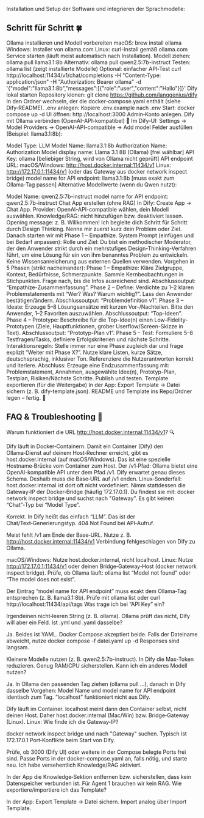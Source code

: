Installation und Setup der Software und integrieren der Sprachmodelle:

## Schritt für Schritt 🍀

Ollama installieren und Modell vorbereiten
macOS: brew install ollama
Windows: Installer von ollama.com
Linux: curl-Install gemäß ollama.com
Service starten (läuft meist automatisch nach Installation).
Modell ziehen:
ollama pull llama3.1:8b
Alternativ: ollama pull qwen2.5:7b-instruct
Testen:
ollama list (zeigt installierte Modelle)
Optional: einfacher API‑Test
curl http://localhost:11434/v1/chat/completions -H "Content-Type: application/json" -H "Authorization: Bearer ollama" -d '{"model":"llama3.1:8b","messages":[{"role":"user","content":"Hallo"}]}'
Dify lokal starten
Repository klonen:
git clone https://github.com/langgenius/dify
In den Ordner wechseln, der die docker-compose.yaml enthält (siehe Dify‑README).
.env anlegen:
Kopiere .env.example nach .env
Start:
docker compose up -d
UI öffnen:
http://localhost:3000
Admin‑Konto anlegen.
Dify mit Ollama verbinden (OpenAI-API-kompatibel) 🔌 Im Dify‑UI: Settings -> Model Providers -> OpenAI-API-compatible -> Add model
Felder ausfüllen (Beispiel: llama3.1:8b):

Model Type: LLM
Model Name: llama3.1:8b
Authorization Name: Authorization
Model display name: Llama 3.1 8B (Ollama) [frei wählbar]
API Key: ollama [beliebiger String, wird von Ollama nicht geprüft]
API endpoint URL:
macOS/Windows: http://host.docker.internal:11434/v1
Linux: http://172.17.0.1:11434/v1 (oder das Gateway aus docker network inspect bridge)
model name for API endpoint: llama3.1:8b [muss exakt zum Ollama‑Tag passen]
Alternative Modellwerte (wenn du Qwen nutzt):

Model Name: qwen2.5:7b-instruct
model name for API endpoint: qwen2.5:7b-instruct
Chat App erstellen (ohne RAG)
In Dify: Create App -> Chat App.
Provider: OpenAI-API-compatible wählen, dein Modell auswählen.
Knowledge/RAG: nicht hinzufügen bzw. deaktiviert lassen.
Opening message: z. B. Willkommen! Ich begleite dich Schritt für Schritt durch Design Thinking. Nenne mir zuerst kurz dein Problem oder Ziel. Danach starten wir mit Phase 1 – Empathize.
System Prompt (einfügen und bei Bedarf anpassen):
Rolle und Ziel:
Du bist ein methodischer Moderator, der den Anwender strikt durch ein mehrstufiges Design-Thinking-Verfahren führt, um eine Lösung für ein von ihm benanntes Problem zu entwickeln. Keine Wissensanreicherung aus externen Quellen verwenden.
Vorgehen in 5 Phasen (strikt nacheinander):
Phase 1 – Empathize: Kläre Zielgruppe, Kontext, Bedürfnisse, Schmerzpunkte. Sammle Kernbeobachtungen in Stichpunkten. Frage nach, bis die Infos ausreichend sind. Abschlussoutput: “Empathize-Zusammenfassung”.
Phase 2 – Define: Verdichte zu 1–2 klaren Problemstatements mit “Wer? Was? Warum wichtig?”. Lass den Anwender bestätigen/ändern. Abschlussoutput: “Problemdefinition v1”.
Phase 3 – Ideate: Erzeuge 5–8 Lösungsansätze mit kurzen Vor-/Nachteilen. Bitte den Anwender, 1–2 Favoriten auszuwählen. Abschlussoutput: “Top-Ideen”.
Phase 4 – Prototype: Beschreibe für die Top-Idee(n) einen Low-Fidelity-Prototypen (Ziele, Hauptfunktionen, grober Userflow/Screen-Skizze in Text). Abschlussoutput: “Prototyp-Plan v1”.
Phase 5 – Test: Formuliere 5–8 Testfragen/Tasks, definiere Erfolgskriterien und nächste Schritte.
Interaktionsregeln:
Stelle immer nur eine Phase zugleich dar und frage explizit “Weiter mit Phase X?”.
Nutze klare Listen, kurze Sätze, deutschsprachig, inklusiver Ton.
Referenziere die Nutzerantworten korrekt und iteriere.
Abschluss:
Erzeuge eine Endzusammenfassung mit: Problemstatement, Annahmen, ausgewählte Idee(n), Prototyp-Plan, Testplan, Risiken/Nächste Schritte.
Publish und testen.
Template exportieren (für die Weitergabe)
In der App: Export Template -> Datei sichern (z. B. dify-template.json).
README und Template ins Repo/Ordner legen – fertig. 🌟

## FAQ & Troubleshooting 🧩

Warum funktioniert die URL http://host.docker.internal:11434/v1? 🔍

Dify läuft in Docker‑Containern. Damit ein Container (Dify) den Ollama‑Dienst auf deinem Host‑Rechner erreicht, gibt es host.docker.internal (auf macOS/Windows). Das ist eine spezielle Hostname‑Brücke vom Container zum Host.
Der /v1‑Pfad: Ollama bietet eine OpenAI-kompatible API unter dem Pfad /v1. Dify erwartet genau dieses Schema. Deshalb muss die Base‑URL auf /v1 enden.
Linux‑Sonderfall: host.docker.internal ist dort oft nicht vordefiniert. Nimm stattdessen die Gateway‑IP der Docker‑Bridge (häufig 172.17.0.1). Du findest sie mit: docker network inspect bridge und suchst nach "Gateway".
Es gibt keinen “Chat”‑Typ bei “Model Type”.

Korrekt. In Dify heißt das einfach “LLM”. Das ist der Chat/Text‑Generierungstyp.
404 Not Found bei API‑Aufruf.

Meist fehlt /v1 am Ende der Base‑URL. Nutze z. B. http://host.docker.internal:11434/v1
Verbindung fehlgeschlagen von Dify zu Ollama.

macOS/Windows: Nutze host.docker.internal, nicht localhost.
Linux: Nutze http://172.17.0.1:11434/v1 oder deinen Bridge‑Gateway‑Host (docker network inspect bridge).
Prüfe, ob Ollama läuft: ollama list
“Model not found” oder “The model does not exist”.

Der Eintrag “model name for API endpoint” muss exakt dem Ollama‑Tag entsprechen (z. B. llama3.1:8b). Prüfe mit ollama list oder curl http://localhost:11434/api/tags
Was trage ich bei “API Key” ein?

Irgendeinen nicht‑leeren String (z. B. ollama). Ollama prüft das nicht, Dify will aber ein Feld.
Ist .yml und .yaml dasselbe?

Ja. Beides ist YAML. Docker Compose akzeptiert beide. Falls der Dateiname abweicht, nutze docker compose -f datei.yaml up -d
Responses sind langsam.

Kleinere Modelle nutzen (z. B. qwen2.5:7b-instruct).
In Dify die Max‑Token reduzieren.
Genug RAM/CPU sicherstellen.
Kann ich ein anderes Modell nutzen?

Ja. In Ollama den passenden Tag ziehen (ollama pull ...), danach in Dify dasselbe Vorgehen: Model Name und model name for API endpoint identisch zum Tag.
“localhost” funktioniert nicht aus Dify.

Dify läuft im Container. localhost meint dann den Container selbst, nicht deinen Host. Daher host.docker.internal (Mac/Win) bzw. Bridge‑Gateway (Linux).
Linux: Wie finde ich die Gateway‑IP?

docker network inspect bridge und nach "Gateway" suchen. Typisch ist 172.17.0.1
Port‑Konflikte beim Start von Dify.

Prüfe, ob 3000 (Dify UI) oder weitere in der Compose belegte Ports frei sind. Passe Ports in der docker-compose.yaml an, falls nötig, und starte neu.
Ich habe versehentlich Knowledge/RAG aktiviert.

In der App die Knowledge‑Sektion entfernen bzw. sicherstellen, dass kein Datenspeicher verbunden ist. Für Agent 1 brauchen wir kein RAG.
Wie exportiere/importiere ich das Template?

In der App: Export Template -> Datei sichern. Import analog über Import Template.
